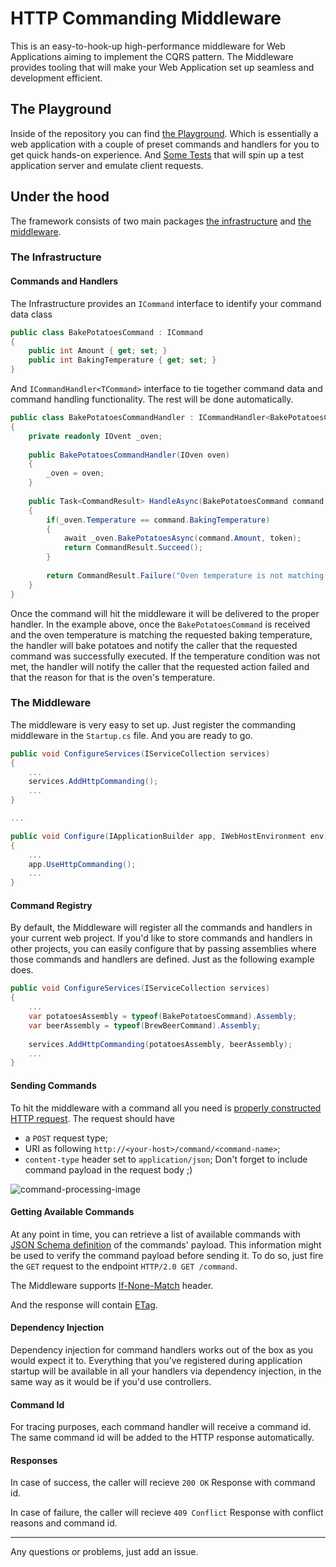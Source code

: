 # HTTP Commanding Middleware

This is an easy-to-hook-up high-performance middleware for Web Applications aiming to implement the CQRS pattern. The Middleware provides tooling that will make your Web Application set up seamless and development efficient.

## The Playground
Inside of the repository you can find [the Playground](https://github.com/vudodov/http-commanding/tree/master/HttpCommanding.Playground). Which is essentially a web application with a couple of preset commands and handlers for you to get quick hands-on experience.
And [Some Tests](https://github.com/vudodov/http-commanding/tree/master/HttpCommanding.Playground.Tests) that will spin up a test application server and emulate client requests.

## Under the hood

The framework consists of two main packages [the infrastructure](https://github.com/vudodov/http-commanding/packages/126018) and [the middleware](https://github.com/vudodov/http-commanding/packages/126019).

### The Infrastructure

#### Commands and Handlers

The Infrastructure provides an `ICommand` interface to identify your command data class
```csharp
public class BakePotatoesCommand : ICommand
{
    public int Amount { get; set; }
    public int BakingTemperature { get; set; }
}
```
And `ICommandHandler<TCommand>` interface to tie together command data and command handling functionality. The rest will be done automatically.
```csharp
public class BakePotatoesCommandHandler : ICommandHandler<BakePotatoesCommand>
{
    private readonly IOvent _oven;
    
    public BakePotatoesCommandHandler(IOven oven)
    {
        _oven = oven;
    }
    
    public Task<CommandResult> HandleAsync(BakePotatoesCommand command, Guid commandId, CancellationToken token)
    {
        if(_oven.Temperature == command.BakingTemperature)
        {
            await _oven.BakePotatoesAsync(command.Amount, token);
            return CommandResult.Succeed();
        }
        
        return CommandResult.Failure("Oven temperature is not matching requested baking temeprature.");
    }
}
```

Once the command will hit the middleware it will be delivered to the proper handler. In the example above, once the `BakePotatoesCommand` is received and the oven temperature is matching the requested baking temperature, the handler will bake potatoes and notify the caller that the requested command was successfully executed. If the temperature condition was not met, the handler will notify the caller that the requested action failed and that the reason for that is the oven's temperature.

### The Middleware

The middleware is very easy to set up. Just register the commanding middleware in the `Startup.cs` file. And you are ready to go. 
```csharp
public void ConfigureServices(IServiceCollection services)
{
    ...
    services.AddHttpCommanding();
    ...
}

...

public void Configure(IApplicationBuilder app, IWebHostEnvironment env)
{
    ...
    app.UseHttpCommanding();
    ...
}
```

#### Command Registry

By default, the Middleware will register all the commands and handlers in your current web project. If you'd like to store commands and handlers in other projects, you can easily configure that by passing assemblies where those commands and handlers are defined. Just as the following example does.

```csharp
public void ConfigureServices(IServiceCollection services)
{
    ...
    var potatoesAssembly = typeof(BakePotatoesCommand).Assembly;
    var beerAssembly = typeof(BrewBeerCommand).Assembly;
    
    services.AddHttpCommanding(potatoesAssembly, beerAssembly);
    ...
}
```

#### Sending Commands

To hit the middleware with a command all you need is [properly constructed HTTP request](
https://valerii-udodov.com/2020/02/19/cqrs-commanding-via-http/). 
The request should have 
 - a `POST` request type;
 - URI as following `http://<your-host>/command/<command-name>`;
 - `content-type` header set to `application/json`;
 Don't forget to include command payload in the request body ;)

![command-processing-image](https://drive.google.com/uc?export=view&id=1BZPpn6kQ04mbLqGIGV3-RyjuZsk2c0ay)

#### Getting Available Commands

At any point in time, you can retrieve a list of available commands with [JSON Schema definition](https://valerii-udodov.com/2019/06/24/making-strongly-typed-language-a-bit-more-loose-with-json-schema/) of the commands' payload. This information might be used to verify the command payload before sending it. To do so, just fire the `GET` request to the endpoint `HTTP/2.0 GET /command`.

The Middleware supports [If-None-Match](https://developer.mozilla.org/en-US/docs/Web/HTTP/Headers/If-None-Match) header.

And the response will contain [ETag](https://developer.mozilla.org/en-US/docs/Web/HTTP/Headers/ETag).

#### Dependency Injection

Dependency injection for command handlers works out of the box as you would expect it to.
Everything that you've registered during application startup will be available in all your handlers via dependency injection, in the same way as it would be if you'd use controllers.

#### Command Id

For tracing purposes, each command handler will receive a command id. The same command id will be added to the HTTP response automatically.

#### Responses

In case of success, the caller will recieve `200 OK` Response with command id.

In case of failure, the caller will recieve `409 Conflict` Response with conflict reasons and command id.

__________________________
Any questions or problems, just add an issue.
